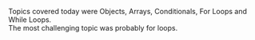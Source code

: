 Topics covered today were Objects, Arrays, Conditionals, For Loops and While Loops.  
The most challenging topic was probably for loops.  